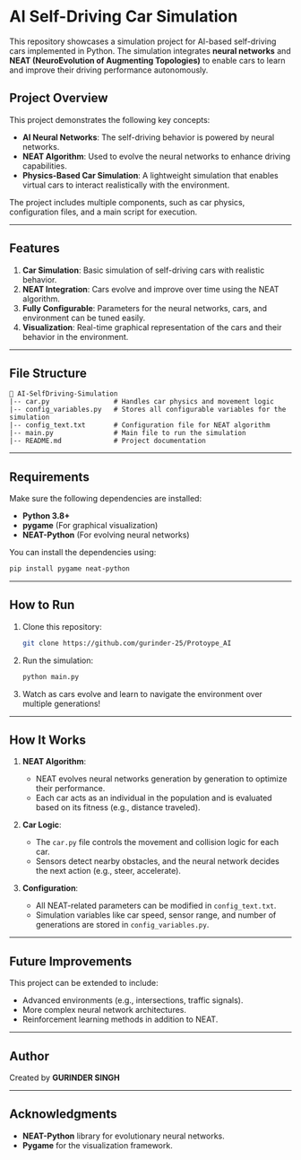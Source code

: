 # AI Self-Driving Car Simulation

This repository showcases a simulation project for AI-based self-driving cars implemented in Python. The simulation integrates **neural networks** and **NEAT (NeuroEvolution of Augmenting Topologies)** to enable cars to learn and improve their driving performance autonomously.

## Project Overview
This project demonstrates the following key concepts:

- **AI Neural Networks**: The self-driving behavior is powered by neural networks.
- **NEAT Algorithm**: Used to evolve the neural networks to enhance driving capabilities.
- **Physics-Based Car Simulation**: A lightweight simulation that enables virtual cars to interact realistically with the environment.

The project includes multiple components, such as car physics, configuration files, and a main script for execution.

---

## Features

1. **Car Simulation**: Basic simulation of self-driving cars with realistic behavior.
2. **NEAT Integration**: Cars evolve and improve over time using the NEAT algorithm.
3. **Fully Configurable**: Parameters for the neural networks, cars, and environment can be tuned easily.
4. **Visualization**: Real-time graphical representation of the cars and their behavior in the environment.

---

## File Structure

```
📂 AI-SelfDriving-Simulation
|-- car.py                # Handles car physics and movement logic
|-- config_variables.py   # Stores all configurable variables for the simulation
|-- config_text.txt       # Configuration file for NEAT algorithm
|-- main.py               # Main file to run the simulation
|-- README.md             # Project documentation
```

---

## Requirements

Make sure the following dependencies are installed:

- **Python 3.8+**
- **pygame** (For graphical visualization)
- **NEAT-Python** (For evolving neural networks)

You can install the dependencies using:
```bash
pip install pygame neat-python
```

---

## How to Run

1. Clone this repository:
   ```bash
   git clone https://github.com/gurinder-25/Protoype_AI
   ```

2. Run the simulation:
   ```bash
   python main.py
   ```

3. Watch as cars evolve and learn to navigate the environment over multiple generations!

---

## How It Works

1. **NEAT Algorithm**:
   - NEAT evolves neural networks generation by generation to optimize their performance.
   - Each car acts as an individual in the population and is evaluated based on its fitness (e.g., distance traveled).

2. **Car Logic**:
   - The `car.py` file controls the movement and collision logic for each car.
   - Sensors detect nearby obstacles, and the neural network decides the next action (e.g., steer, accelerate).

3. **Configuration**:
   - All NEAT-related parameters can be modified in `config_text.txt`.
   - Simulation variables like car speed, sensor range, and number of generations are stored in `config_variables.py`.

---

## Future Improvements
This project can be extended to include:
- Advanced environments (e.g., intersections, traffic signals).
- More complex neural network architectures.
- Reinforcement learning methods in addition to NEAT.

---

## Author
Created by **GURINDER SINGH**

---

## Acknowledgments
- **NEAT-Python** library for evolutionary neural networks.
- **Pygame** for the visualization framework.

